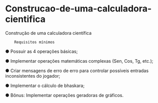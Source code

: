 # Construcao-de-uma-calculadora-cientifica

Construção de uma calculadora científica 

        Requisitos mínimos


● Possuir as 4 operações básicas; 

● Implementar operações matemáticas complexas (Sen, Cos, Tg, etc.); 

● Criar mensagens de erro de erro para controlar possíveis entradas inconsistentes do jogador; 

● Implementar o cálculo de bhaskara;   

● Bônus: Implementar operações geradoras de gráficos. 
